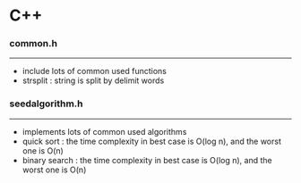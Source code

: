 # C++



### common.h
---

* include lots of common used functions
* strsplit : string is split by delimit words

### seedalgorithm.h
---

* implements lots of common used algorithms
* quick sort : the time complexity in best case is O(log n), and the worst one is O(n)
* binary search : the time complexity in best case is O(log n), and the worst one is O(n)